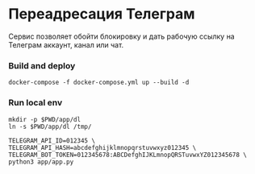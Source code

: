 # Переадресация Телеграм

Сервис позволяет обойти блокировку и дать рабочую ссылку на Телеграм аккаунт, канал или чат.

### Build and deploy

```
docker-compose -f docker-compose.yml up --build -d
```

### Run local env

```
mkdir -p $PWD/app/dl
ln -s $PWD/app/dl /tmp/
```

```
TELEGRAM_API_ID=012345 \
TELEGRAM_API_HASH=abcdefghijklmnopqrstuvwxyz012345 \
TELEGRAM_BOT_TOKEN=012345678:ABCDefghIJKLmnopQRSTuvwxYZ012345678 \ 
python3 app/app.py
```
